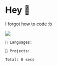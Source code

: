 
# Hey 👾
I forgot how to code :b


  <img src="https://github-readme-stats.hackclub.dev/api/wakatime?username=3788&api_domain=hackatime.hackclub.com&theme=dracula&custom_title=Hackatime+Stats&layout=compact&cache_seconds=0&langs_count=8">


```text
💾 Languages:

💼 Projects:

Total: 0 secs
```
